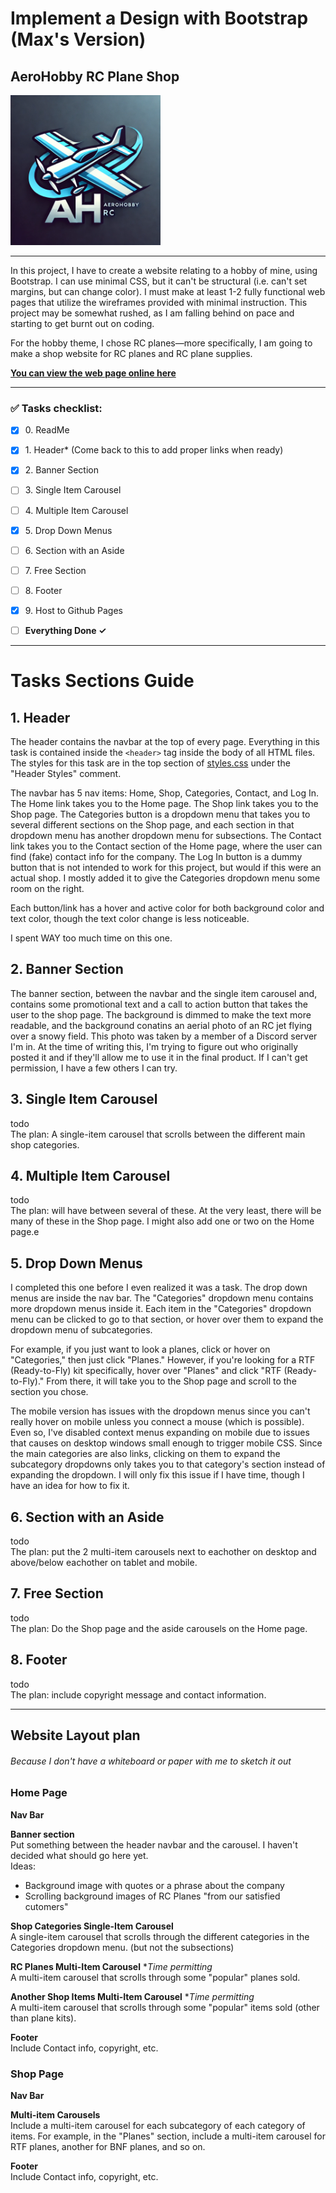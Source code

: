 # Implement a Design with Bootstrap (Max's Version)
## AeroHobby RC Plane Shop

<img src="images/logo.webp" alt="AeroHobby RC Logo" width="240" height="240">


----

In this project, I have to create a website relating to a hobby of mine, using
Bootstrap. I can use minimal CSS, but it can't be structural (i.e. can't set
margins, but can change color). I must make at least 1-2 fully functional web
pages that utilize the wireframes provided with minimal instruction. This
project may be somewhat rushed, as I am falling behind on pace and starting to
get burnt out on coding.

For the hobby theme, I chose RC planes—more specifically, I am going to make
a shop website for RC planes and RC plane supplies.

**[You can view the web page online here](https://zytronium.github.io/atlas-bootstrap/)**

----

### ✅ Tasks checklist:
[//]: # ("​" comes before every number because otherwise, the
numbers will be formatted like "i, ii, iii, iv, etc." instead
of "1, 2, 3, 4, etc.". "​" is a zero-width space)
- [X] ​0. ReadMe
- [X] ​1. Header* (Come back to this to add proper links when ready)
- [X] ​2. Banner Section
- [ ] ​3. Single Item Carousel
- [ ] ​4. Multiple Item Carousel
- [X] ​5. Drop Down Menus
- [ ] ​6. Section with an Aside
- [ ] ​7. Free Section
- [ ] ​8. Footer
- [X] ​9. Host to Github Pages


- [ ] **Everything Done ✓**

----

# Tasks Sections Guide
[//]: # (Todo: "For each task, please include a guide in your ReadMe
          highlighting what section of your site should be graded. You dont
          need to have the sections in the order they are listed. You are also
          welcome to include more sections beyond what is listed!")

## 1. Header
The header contains the navbar at the top of every page. Everything in this task
is contained inside the `<header>` tag inside the body of all HTML files. The
styles for this task are in the top section of [styles.css](styles.css) under
the "Header Styles" comment.

The navbar has 5 nav items: Home, Shop, Categories, Contact, and Log In. The
Home link takes you to the Home page. The Shop link takes you to the Shop page.
The Categories button is a dropdown menu that takes you to several different
sections on the Shop page, and each section in that dropdown menu has another
dropdown menu for subsections. The Contact link takes you to the Contact section
of the Home page, where the user can find (fake) contact info for the company.
The Log In button is a dummy button that is not intended to work for this
project, but would if this were an actual shop. I mostly added it to give the
Categories dropdown menu some room on the right.

Each button/link has a hover and active color for both background color and text
color, though the text color change is less noticeable.

I spent WAY too much time on this one.


## 2. Banner Section
The banner section, between the navbar and the single item carousel and,
contains some promotional text and a call to action button that takes the
user to the shop page. The background is dimmed to make the text more readable,
and the background conatins an aerial photo of an RC jet flying over a snowy
field. This photo was taken by a member of a Discord server I'm in. At the
time of writing this, I'm trying to figure out who originally posted it and if
they'll allow me to use it in the final product. If I can't get permission,
I have a few others I can try.


## 3. Single Item Carousel
todo  
The plan: A single-item carousel that scrolls between the different main
shop categories.


## 4. Multiple Item Carousel
todo  
The plan: will have between several of these. At the very least, there will be
many of these in the Shop page. I might also add one or two on the Home page.e



## 5. Drop Down Menus
I completed this one before I even realized it was a task. The drop down menus
are inside the nav bar. The "Categories" dropdown menu contains more dropdown
menus inside it. Each item in the "Categories" dropdown menu can be clicked to
go to that section, or hover over them to expand the dropdown menu of
subcategories.

For example, if you just want to look a planes, click or hover
on "Categories," then just click "Planes." However, if you're looking for a RTF
(Ready-to-Fly) kit specifically, hover over "Planes" and click "RTF
(Ready-to-Fly)." From there, it will take you to the Shop page and scroll to
the section you chose.

The mobile version has issues with the dropdown menus since you can't really
hover on mobile unless you connect a mouse (which is possible). Even so,
I've disabled context menus expanding on mobile due to issues that causes on
desktop windows small enough to trigger mobile CSS. Since the main categories
are also links, clicking on them to expand the subcategory dropdowns only takes
you to that category's section instead of expanding the dropdown. I will only
fix this issue if I have time, though I have an idea for how to fix it.

[//]: # (Note to self: the fix is to add an "All" subcategory for each category,
and then only show that subcategory on small screens. Then, disable the links
for the main categories on mobile.)


## 6. Section with an Aside
todo  
The plan: put the 2 multi-item carousels next to eachother on desktop and
above/below eachother on tablet and mobile.


## 7. Free Section
todo  
The plan: Do the Shop page and the aside carousels on the Home page.


## 8. Footer
todo  
The plan: include copyright message and contact information.

----

## Website Layout plan
###### Because I don't have a whiteboard or paper with me to sketch it out

### Home Page
**Nav Bar**  

**Banner section**  
Put something between the header navbar and the carousel. I haven't decided what
should go here yet.  
Ideas:
- Background image with quotes or a phrase about the company
- Scrolling background images of RC Planes "from our satisfied cutomers"

**Shop Categories Single-Item Carousel**  
A single-item carousel that scrolls through the different categories in the
Categories dropdown menu. (but not the subsections)

**RC Planes Multi-Item Carousel** *_Time permitting_  
A multi-item carousel that scrolls through some "popular" planes sold.

**Another Shop Items Multi-Item Carousel** *_Time permitting_  
A multi-item carousel that scrolls through some "popular" items sold
(other than plane kits).

**Footer**  
Include Contact info, copyright, etc.

### Shop Page
**Nav Bar**  

**Multi-item Carousels**  
Include a multi-item carousel for each subcategory of each category of items.
For example, in the "Planes" section, include a multi-item carousel for RTF planes,
another for BNF planes, and so on.

**Footer**  
Include Contact info, copyright, etc.
